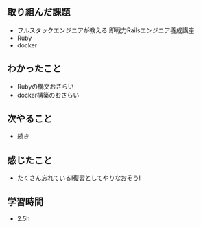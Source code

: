 ## 取り組んだ課題
- フルスタックエンジニアが教える 即戦力Railsエンジニア養成講座
- Ruby
- docker

## わかったこと
- Rubyの構文おさらい
- docker構築のおさらい

## 次やること
- 続き

## 感じたこと
- たくさん忘れている!復習としてやりなおそう!

## 学習時間
- 2.5h
